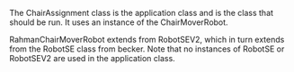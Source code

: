 The ChairAssignment class is the application class and is the class that should be run. It uses an instance of the ChairMoverRobot.

RahmanChairMoverRobot extends from RobotSEV2, which in turn extends from the RobotSE class from becker. Note that no instances of RobotSE or RobotSEV2 are used in the application class.
